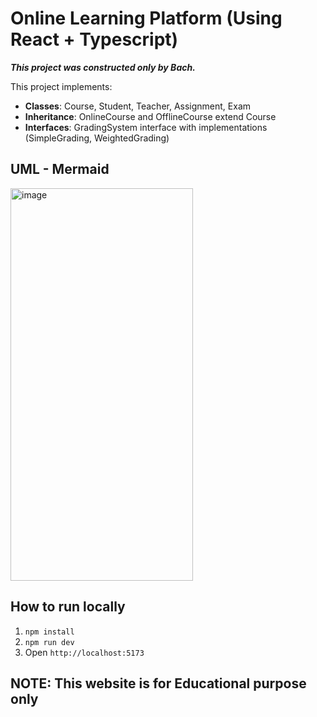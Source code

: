 # Online Learning Platform (Using React + Typescript)
***This project was constructed only by Bach.***

This project implements:
- **Classes**: Course, Student, Teacher, Assignment, Exam
- **Inheritance**: OnlineCourse and OfflineCourse extend Course
- **Interfaces**: GradingSystem interface with implementations (SimpleGrading, WeightedGrading)

## UML - Mermaid
<img width="292" height="628" alt="image" src="https://github.com/user-attachments/assets/9c537a47-ee85-4331-89c9-3b63b40ded62" />


## How to run locally
1. `npm install`
2. `npm run dev`
3. Open `http://localhost:5173`

## NOTE: This website is for Educational purpose only 



